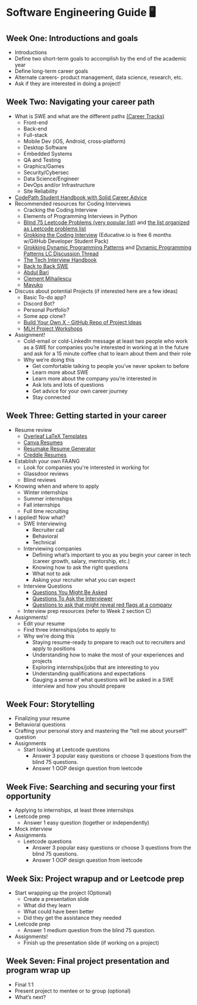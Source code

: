 # Software Engineering Guide 🖥

## Week One: Introductions and goals
- Introductions 
- Define two short-term goals to accomplish by the end of the academic year
- Define long-term career goals
- Alternate careers- product management, data science, research, etc.
- Ask if they are  interested in doing a project!

## Week Two: Navigating your career path
- What is SWE and what are the different paths [(Career Tracks)](https://books.codepath.org/student-handbook/software-engineering/software-career-tracks)
  - Front-end 
  - Back-end 
  - Full-stack 
  - Mobile Dev (iOS, Android, cross-platform)
  - Desktop Software
  - Embedded Systems
  - QA and Testing
  - Graphics/Games
  - Security/Cybersec
  - Data Science/Engineer
  - DevOps and/or Infrastructure
  - Site Reliability
- [CodePath Student Handbook with Solid Career Advice](https://books.codepath.org/student-handbook/)
- Recommended resources for Coding Interviews
  - Cracking the Coding Interview
  - Elements of Programming Interviews in Python
  - [Blind 75 Leetcode Problems (very popular list)](https://www.teamblind.com/post/New-Year-Gift---Curated-List-of-Top-75-LeetCode-Questions-to-Save-Your-Time-OaM1orEU) and [the list organized as Leetcode problems list](https://leetcode.com/list/xoqag3yj/)
  - [Grokking the Coding Interview](https://www.educative.io/courses/grokking-the-coding-interview) (Educative.io is free 6 months w/GitHub Developer Student Pack)
  - [Grokking Dynamic Programming Patterns](https://www.educative.io/courses/grokking-dynamic-programming-patterns-for-coding-interviews) and [Dynamic Programming Patterns LC Discussion Thread](https://leetcode.com/discuss/general-discussion/458695/dynamic-programming-patterns)
  - [The Tech Interview Handbook](https://yangshun.github.io/tech-interview-handbook/algorithms/algorithms-introduction/)
  - [Back to Back SWE ](https://www.youtube.com/channel/UCmJz2DV1a3yfgrR7GqRtUUA)
  - [Abdul Bari](https://www.youtube.com/channel/UCZCFT11CWBi3MHNlGf019nw)
  - [Clement Mihailescu ](https://www.youtube.com/channel/UCaO6VoaYJv4kS-TQO_M-N_g)
  - [Mayuko](https://www.youtube.com/user/hellomayuko)
- Discuss about potential Projects (if interested here are a few ideas)
  - Basic To-do app?
  - Discord Bot?
  - Personal Portfolio?
  - Some app clone?
  - [Build Your Own X - GitHub Repo of Project Ideas](https://github.com/danistefanovic/build-your-own-x)
  - [MLH Project Workshops](https://mlh.io/seasons/localhost/events)
- Assignment! 
  - Cold-email or cold-LinkedIn message at least two people who work as a SWE for companies you’re interested in working at in the future and ask for a 15 minute coffee chat to learn about them and their role
  - Why we’re doing this
    - Get comfortable talking to people you’ve never spoken to before
    - Learn more about SWE 
    - Learn more about the company you’re interested in
    - Ask lots and lots of questions 
    - Get advice for your own career journey
    - Stay connected 


## Week Three: Getting started in your career
- Resume review
  - [Overleaf LaTeX Templates](https://www.overleaf.com/latex/templates/tagged/cv)
  - [Canva Resumes](https://www.canva.com/resumes/templates/)
  - [Resumake Resume Generator](https://resumake.io/generator/templates)
  - [Creddle Resumes](http://creddle.io/)
- Establish your own FAANG
  - Look for companies you're interested in working for
  - Glassdoor reviews 
  - Blind reviews
- Knowing when and where to apply
  - Winter internships
  - Summer internships
  - Fall internships
  - Full time recruiting 
- I applied! Now what?
  - SWE Interviewing
    - Recruiter call
    - Behavioral
    - Technical 
  - Interviewing companies 
    - Defining what’s important to you as you begin your career in tech (career growth, salary, mentorship, etc.)
    - Knowing how to ask the right questions
    - What not to ask 
    - Asking your recruiter what you can expect
  - Interview Questions
    - [Questions You Might Be Asked](https://yangshun.github.io/tech-interview-handbook/behavioral-questions/)
    - [Questions To Ask the Interviewer](https://yangshun.github.io/tech-interview-handbook/questions-to-ask/)
    - [Questions to ask that might reveal red flags at a company](https://www.reddit.com/r/cscareerquestions/comments/isj05t/what_are_some_smart_questions_to_ask_about_the/)
  - Interview prep resources (refer to Week 2 section C)
- Assignments!
  - Edit your resume
  - Find three internships/jobs to apply to
  - Why we’re doing this
    - Staying resume-ready to prepare to reach out to recruiters and apply to positions
    - Understanding how to make the most of your experiences and projects 
    - Exploring internships/jobs that are interesting to you 
    - Understanding qualifications and expectations
    - Gauging a sense of what questions will be asked in a SWE interview and how you should prepare


## Week Four: Storytelling
- Finalizing your resume 
- Behavioral questions
- Crafting your personal story and mastering the "tell me about yourself" question
- Assignments
  - Start looking at Leetcode questions
    - Answer 3 popular easy questions or choose 3 questions from the blind 75 questions. 
    - Answer 1 OOP design question from leetcode


## Week Five: Searching and securing your first opportunity
- Applying to internships, at least three internships
- Leetcode prep
  - Answer 1 easy question (together or independently)
- Mock interview
- Assignments
  - Leetcode questions
    - Answer 3 popular easy questions or choose 3 questions from the blind 75 questions. 
    - Answer 1 OOP design question from leetcode


## Week Six: Project wrapup and or Leetcode prep
- Start wrapping up the project (Optional)
  - Create a presentation slide
  - What did they learn
  - What could have been better
  - Did they get the assistance they needed
- Leetcode prep
  - Answer 1 medium question from the blind 75 question. 
- Assignments!
  - Finish up the presentation slide (if working on a project)

## Week Seven: Final project presentation and program wrap up
- Final 1:1
- Present project to mentee or to group (optional)
- What’s next?
